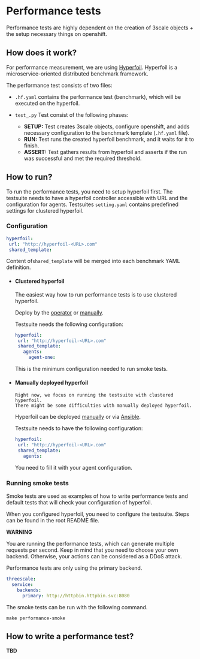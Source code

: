 # Performance tests

Performance tests are highly dependent on the creation of 3scale objects + the setup necessary things on openshift.


## How does it work?
For performance measurement, we are using [Hyperfoil](https://hyperfoil.io/). 
Hyperfoil is a microservice-oriented distributed benchmark framework.

The performance test consists of two files:

* `.hf.yaml` contains the performance test (benchmark), which will be executed on the hyperfoil.

* `test_.py` Test consist of the following phases:
    * **SETUP:** Test creates 3scale objects, configure openshift, and adds necessary configuration to the benchmark template (`.hf.yaml` file).
    * **RUN:** Test runs the created hyperfoil benchmark, and it waits for it to finish.
    * **ASSERT:** Test gathers results from hyperfoil and asserts if the run was successful and met the required threshold.
 
 
## How to run?
To run the performance tests, you need to setup hyperfoil first.
The testsuite needs to have a hyperfoil controller accessible with URL and the configuration for agents.
Testsuites `setting.yaml` contains predefined settings for clustered hyperfoil.

### Configuration
 ```yaml
hyperfoil:
  url: "http://hyperfoil-<URL>.com"
  shared_template:
```
Content of`shared_template` will be merged into each benchmark YAML definition.

* #### **Clustered hyperfoil**
     The easiest way how to run performance tests is to use clustered hyperfoil.
     
     Deploy by the [operator](https://hyperfoil.io/userguide/installation/k8s.html) or
     [manually](https://hyperfoil.io/userguide/installation/k8s_manual.html).
     
     Testsuite needs the following configuration:
     
     ```yaml
    hyperfoil:
      url: "http://hyperfoil-<URL>.com"
      shared_template:
        agents:
          agent-one:
    ```
    This is the minimum configuration needed to run smoke tests.

* #### **Manually deployed hyperfoil**
      Right now, we focus on running the testsuite with clustered hyperfoil. 
      There might be some difficulties with manually deployed hyperfoil.

    Hyperfoil can be deployed [manually](https://hyperfoil.io/userguide/installation/start_manual.html)
    or via [Ansible](https://hyperfoil.io/userguide/installation/ansible.html).

    Testsuite needs to have the following configuration:
     ```yaml
    hyperfoil:
      url: "http://hyperfoil-<URL>.com"
      shared_template:
        agents: 
    ```
    You need to fill it with your agent configuration.

### Running smoke tests
Smoke tests are used as examples of how to write performance tests and default tests that will check your configuration of hyperfoil.

When you configured hyperfoil, you need to configure the testsuite. Steps can be found in the root README file.

**WARNING**

You are running the performance tests, which can generate multiple requests per second.
Keep in mind that you need to choose your own backend. Otherwise, your actions can be considered as a DDoS attack.

Performance tests are only using the primary backend.
    
```yaml
threescale:
  service:
    backends:
      primary: http://httpbin.httpbin.svc:8080
``` 

The smoke tests can be run with the following command.
```shell script
make performance-smoke
```


## How to write a performance test?
**TBD**